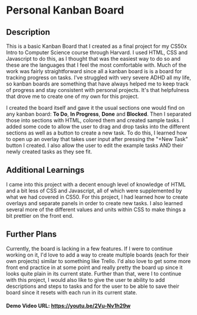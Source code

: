 # Personal Kanban Board
## Description
<p>This is a basic Kanban Board that I created as a final project for my CS50x Intro to Computer Science course through Harvard. I used HTML, CSS and Javascript to do this, as I thought that was the easiest way to do so and these are the languages that I feel the most comfortable with. Much of the work was fairly straightforward since all a kanban board is is a board for tracking progress on tasks. I've struggled with very severe ADHD all my life, so kanban boards are something that have always helped me to keep track of progress and stay consistent with personal projects. It's that helpfulness that drove me to create one of my own for this project.</p> 

<p>I created the board itself and gave it the usual sections one would find on any kanban board: <b>To Do</b>, <b>In Progress</b>, <b>Done</b> and <b>Blocked</b>. Then I separated those into sections with HTML, colored them and created sample tasks. I added some code to allow the user to drag and drop tasks into the different sections as well as a button to create a new task. To do this, I learned how to open up an overlay that takes user input after pressing the "+New Task" button I created. I also allow the user to edit the example tasks AND their newly created tasks as they see fit.</p>

## Additional Learnings
I came into this project with a decent enough level of knowledge of HTML and a bit less of CSS and Javascript, all of which were supplemented by what we had covered in CS50. For this project, I had learned how to create overlays and separate panels in order to create new tasks. I also learned several more of the different values and units within CSS to make things a bit prettier on the front end.

## Further Plans
<p>Currently, the board is lacking in a few features. If I were to continue working on it, I'd love to add a way to create multiple boards (each for their own projects) similar to something like Trello. I'd also love to get some more front end practice in at some point and really pretty the board up since it looks quite plain in its current state. Further than that, were I to continue with this project, I would also like to give the user te ability to add descriptions and steps to tasks and for the user to be able to save their board since it resets with each run in its current state.</p>

#### Demo Video URL: https://youtu.be/2Vu-Nv1h29w
